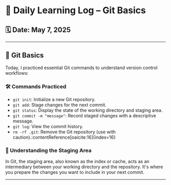 # 📘 Daily Learning Log – Git Basics 

## 🗓️ Date: May 7, 2025

---

## 🔧 Git Basics

Today, I practiced essential Git commands to understand version control workflows:

### 🛠️ Commands Practiced

- `git init`: Initialize a new Git repository.
- `git add`: Stage changes for the next commit.
- `git status`: Display the state of the working directory and staging area.
- `git commit -m "message"`: Record staged changes with a descriptive message.
- `git log`: View the commit history.
- `rm -rf .git`: Remove the Git repository (use with caution).:contentReference[oaicite:16]{index=16}

### 📂 Understanding the Staging Area

In Git, the staging area, also known as the index or cache, acts as an intermediary between your working directory and the repository. It's where you prepare the changes you want to include in your next commit.

---
